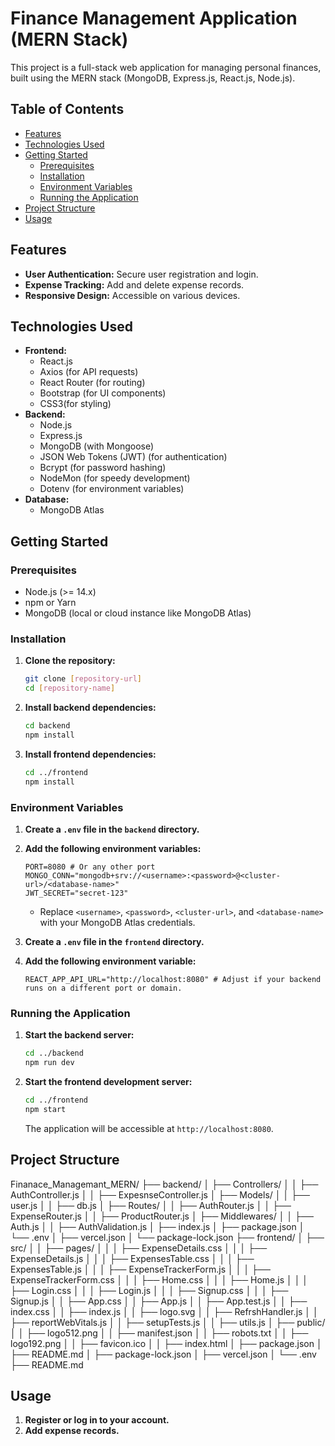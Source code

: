 # Finance Management Application (MERN Stack)

This project is a full-stack web application for managing personal finances, built using the MERN stack (MongoDB, Express.js, React.js, Node.js).

## Table of Contents

* [Features](#features)
* [Technologies Used](#technologies-used)
* [Getting Started](#getting-started)
    * [Prerequisites](#prerequisites)
    * [Installation](#installation)
    * [Environment Variables](#environment-variables)
    * [Running the Application](#running-the-application)
* [Project Structure](#project-structure)
* [Usage](#usage)

## Features

* **User Authentication:** Secure user registration and login.
* **Expense Tracking:** Add and delete expense records.
* **Responsive Design:** Accessible on various devices.

## Technologies Used

* **Frontend:**
    * React.js
    * Axios (for API requests)
    * React Router (for routing)
    * Bootstrap (for UI components)
    * CSS3(for styling)
* **Backend:**
    * Node.js
    * Express.js
    * MongoDB (with Mongoose)
    * JSON Web Tokens (JWT) (for authentication)
    * Bcrypt (for password hashing)
    * NodeMon (for speedy development)
    * Dotenv (for environment variables)
* **Database:**
    * MongoDB Atlas

## Getting Started

### Prerequisites

* Node.js (>= 14.x)
* npm or Yarn
* MongoDB (local or cloud instance like MongoDB Atlas)

### Installation

1.  **Clone the repository:**

    ```bash
    git clone [repository-url]
    cd [repository-name]
    ```

2.  **Install backend dependencies:**

    ```bash
    cd backend
    npm install
    ```

3.  **Install frontend dependencies:**

    ```bash
    cd ../frontend
    npm install
    ```

### Environment Variables

1.  **Create a `.env` file in the `backend` directory.**
2.  **Add the following environment variables:**

    ```
    PORT=8080 # Or any other port
    MONGO_CONN="mongodb+srv://<username>:<password>@<cluster-url>/<database-name>"
    JWT_SECRET="secret-123"
    ```

    * Replace `<username>`, `<password>`, `<cluster-url>`, and `<database-name>` with your MongoDB Atlas credentials.

3.  **Create a `.env` file in the `frontend` directory.**
4.  **Add the following environment variable:**

    ```
    REACT_APP_API_URL="http://localhost:8080" # Adjust if your backend runs on a different port or domain.
    ```

### Running the Application

1.  **Start the backend server:**

    ```bash
    cd ../backend
    npm run dev
    ```

2.  **Start the frontend development server:**

    ```bash
    cd ../frontend
    npm start
    ```

    The application will be accessible at `http://localhost:8080`.

## Project Structure

Finanace_Managemant_MERN/
├── backend/
│   ├── Controllers/
│   │   ├── AuthController.js
│   │   ├── ExpesnseController.js
│   ├── Models/
│   │   ├── user.js
│   │   ├── db.js
│   ├── Routes/
│   │   ├── AuthRouter.js
│   │   ├── ExpenseRouter.js
│   │   ├── ProductRouter.js
│   ├── Middlewares/
│   │   ├── Auth.js
│   │   ├── AuthValidation.js
│   ├── index.js
│   ├── package.json
│   └── .env
│   ├── vercel.json
│   └── package-lock.json
├── frontend/
│   ├── src/
│   │   ├── pages/
│   │   │   ├── ExpenseDetails.css
│   │   │   ├── ExpenseDetails.js
│   │   │   ├── ExpensesTable.css
│   │   │   ├── ExpensesTable.js
│   │   │   ├── ExpenseTrackerForm.js
│   │   │   ├── ExpenseTrackerForm.css
│   │   │   ├── Home.css
│   │   │   ├── Home.js
│   │   │   ├── Login.css
│   │   │   ├── Login.js
│   │   │   ├── Signup.css
│   │   │   ├── Signup.js
│   │   ├── App.css
│   │   ├── App.js
│   │   ├── App.test.js
│   │   ├── index.css
│   │   ├── index.js
│   │   ├── logo.svg
│   │   ├── RefrshHandler.js
│   │   ├── reportWebVitals.js
│   │   ├── setupTests.js
│   │   ├── utils.js
│   ├── public/
│   │   ├── logo512.png
│   │   ├── manifest.json
│   │   ├── robots.txt
│   │   ├── logo192.png
│   │   ├── favicon.ico
│   │   ├── index.html
│   ├── package.json
│   ├── README.md
│   ├── package-lock.json
│   ├── vercel.json
│   └── .env
├── README.md

## Usage

1.  **Register or log in to your account.**
2.  **Add expense records.**
